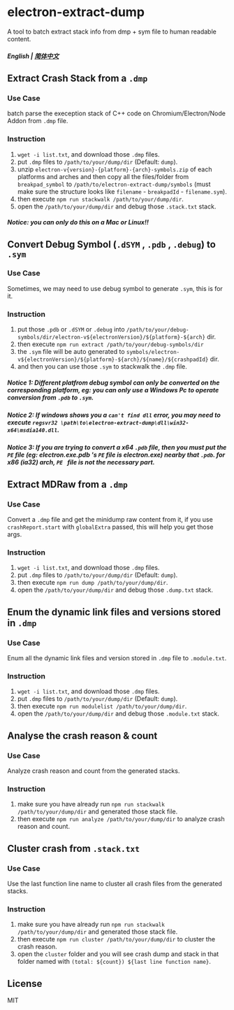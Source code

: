 # electron-extract-dump

A tool to batch extract stack info from dmp + sym file to human readable content.

##### English | [简体中文](./README.zh_CN.md)

## Extract Crash Stack from a `.dmp`

### Use Case
batch parse the exeception stack of C++ code on Chromium/Electron/Node Addon from  `.dmp` file.

### Instruction
1. `wget -i list.txt`, and download those `.dmp` files.
2. put `.dmp` files to `/path/to/your/dump/dir` (Default: `dump`).
3. unzip `electron-v{version}-{platform}-{arch}-symbols.zip` of each platforms and arches and then copy all the files/folder from `breakpad_symbol` to `/path/to/electron-extract-dump/symbols` (must make sure the structure looks like `filename` - `breakpadId` - `filename.sym`).
4. then execute `npm run stackwalk /path/to/your/dump/dir`.
5. open the `/path/to/your/dump/dir` and debug those `.stack.txt` stack.

##### Notice: you can only do this on a Mac or Linux!!

## Convert Debug Symbol (`.dSYM` , `.pdb` , `.debug`) to `.sym`

### Use Case
Sometimes, we may need to use debug symbol to generate `.sym`, this is for it.

### Instruction
1. put those `.pdb` or `.dSYM` or `.debug` into `/path/to/your/debug-symbols/dir/electron-v${electronVersion}/${platform}-${arch}` dir.
2. then execute `npm run extract /path/to/your/debug-symbols/dir`
3. the `.sym` file will be auto generated to `symbols/electron-v${electronVersion}/${platform}-${arch}/${name}/${crashpadId}` dir.
4. and then you can use those `.sym` to stackwalk the `.dmp` file.

##### Notice 1: Different platfrom debug symbol can only be converted on the corresponding platform, eg: you can only use a Windows Pc to operate conversion from `.pdb` to `.sym`.

##### Notice 2: If windows shows you a `can't find dll` error, you may need to execute `regsvr32 \path\to\electron-extract-dump\dll\win32-x64\msdia140.dll`.

##### Notice 3: If you are trying to convert a x64 `.pdb` file, then you must put the `PE` file (eg: electron.exe.pdb 's `PE` file is electron.exe) nearby that `.pdb`. for x86 (ia32)  arch, `PE ` file is not the necessary part.

## Extract MDRaw from a `.dmp` 

### Use Case
Convert a `.dmp` file and get the minidump raw content from it, if you use `crashReport.start` with `globalExtra` passed, this will help you get those args.

### Instruction
1. `wget -i list.txt`, and download those `.dmp` files.
2. put `.dmp` files to `/path/to/your/dump/dir` (Default: `dump`).
3. then execute `npm run dump /path/to/your/dump/dir`.
4. open the `/path/to/your/dump/dir` and debug those `.dump.txt` stack.

## Enum the dynamic link files and versions stored in `.dmp` 

### Use Case
Enum all the dynamic link files and version stored in `.dmp` file
to `.module.txt`.

### Instruction
1. `wget -i list.txt`, and download those `.dmp` files.
2. put `.dmp` files to `/path/to/your/dump/dir` (Default: `dump`).
3. then execute `npm run modulelist /path/to/your/dump/dir`.
4. open the `/path/to/your/dump/dir` and debug those `.module.txt` stack.

## Analyse the crash reason & count

### Use Case
Analyze crash reason and count from the generated stacks.

### Instruction
1. make sure you have already run `npm run stackwalk /path/to/your/dump/dir` and generated those stack file.
2. then execute `npm run analyze /path/to/your/dump/dir` to analyze crash reason and count.

## Cluster crash from `.stack.txt`

### Use Case
Use the last function line name to cluster all crash files from the generated stacks.

### Instruction
1. make sure you have already run `npm run stackwalk /path/to/your/dump/dir` and generated those stack file.
2. then execute `npm run cluster /path/to/your/dump/dir` to cluster the crash reason.
3. open the `cluster` folder and you will see crash dump and stack in that folder named with `(total: ${count}) ${last line function name}`.

## License

MIT